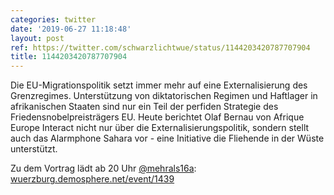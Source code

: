 ```yaml
---
categories: twitter
date: '2019-06-27 11:18:48'
layout: post
ref: https://twitter.com/schwarzlichtwue/status/1144203420787707904
title: 1144203420787707904
---
```

Die EU-Migrationspolitik setzt immer mehr auf eine Externalisierung des  Grenzregimes. Unterstützung von diktatorischen Regimen und Haftlager in  afrikanischen Staaten sind nur ein Teil der perfiden Strategie des  Friedensnobelpreisträgers EU.
Heute berichtet Olaf Bernau von Afrique Europe Interact nicht nur über die Externalisierungspolitik, sondern stellt auch das Alarmphone Sahara vor - eine Initiative die Fliehende in der Wüste unterstützt.



Zu dem Vortrag lädt ab 20 Uhr [@mehrals16a](https://twitter.com/mehrals16a): [wuerzburg.demosphere.net/event/1439](https://wuerzburg.demosphere.net/event/1439)